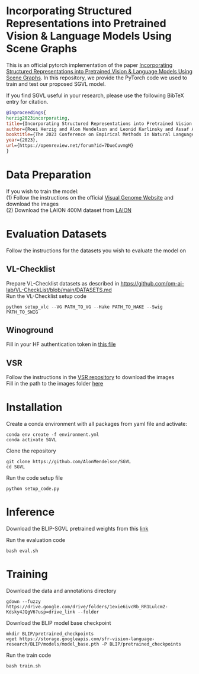 # Incorporating Structured Representations into Pretrained Vision & Language Models Using Scene Graphs

This is an official pytorch implementation of the paper [Incorporating Structured Representations into Pretrained Vision & Language Models Using Scene Graphs](https://arxiv.org/abs/2305.06343). In this repository, we provide the PyTorch code we used to train and test our proposed SGVL model.

If you find SGVL useful in your research, please use the following BibTeX entry for citation.

```BibTeX
@inproceedings{
herzig2023incorporating,
title={Incorporating Structured Representations into Pretrained Vision {\textbackslash}\& Language Models Using Scene Graphs},
author={Roei Herzig and Alon Mendelson and Leonid Karlinsky and Assaf Arbelle and Rogerio Feris and Trevor Darrell and Amir Globerson},
booktitle={The 2023 Conference on Empirical Methods in Natural Language Processing},
year={2023},
url={https://openreview.net/forum?id=7DueCuvmgM}
}
```

# Data Preparation
If you wish to train the model:
<br/>
(1) Follow the instructions on the official [Visual Genome Website](https://homes.cs.washington.edu/~ranjay/visualgenome/index.html) and download the images
<br/>
(2) Download the LAION 400M dataset from [LAION](https://laion.ai/)

# Evaluation Datasets
Follow the instructions for the datasets you wish to evaluate the model on
## VL-Checklist
Prepare VL-Checklist datasets as described in https://github.com/om-ai-lab/VL-CheckList/blob/main/DATASETS.md
<br/>
Run the VL-Checklist setup code
```
python setup_vlc --VG PATH_TO_VG --Hake PATH_TO_HAKE --Swig PATH_TO_SWIG
```

## Winoground
Fill in your HF authentication token in [this file](https://github.com/AlonMendelson/SGVL/blob/main/BLIP/Winoground/evaluate_winoground.py)

## VSR
Follow the instructions in the [VSR repository](https://github.com/cambridgeltl/visual-spatial-reasoning/tree/master/data) to download the images
<br/>
Fill in the path to the images folder [here](https://github.com/AlonMendelson/SGVL/blob/main/BLIP/vsr/vsr_dataset.py)




# Installation
Create a conda environment with all packages from yaml file and activate:

```
conda env create -f environment.yml
conda activate SGVL
```

Clone the repository

```
git clone https://github.com/AlonMendelson/SGVL
cd SGVL
```
Run the code setup file

```
python setup_code.py
```
# Inference
Download the BLIP-SGVL pretrained weights from this [link](https://drive.google.com/file/d/13jzpcLgGalO3hkiqVwziNAlCEZD90ENN/view?usp=drive_link)

Run the evaluation code
```
bash eval.sh
```

# Training
Download the data and annotations directory

```
gdown --fuzzy https://drive.google.com/drive/folders/1exie6ivcRb_RR1Lulcm2-Kdsky4JQgV6?usp=drive_link --folder
```
Download the BLIP model base checkpoint

```
mkdir BLIP/pretrained_checkpoints
wget https://storage.googleapis.com/sfr-vision-language-research/BLIP/models/model_base.pth -P BLIP/pretrained_checkpoints
```


Run the train code
```
bash train.sh
```